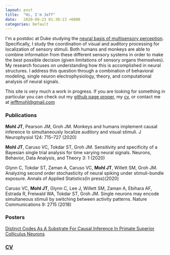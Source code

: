 ```yaml
---
layout: post
title:  "Hi, I'm Jeff"
date:   2020-09-23 01:30:13 +0800
categories: Default
---
```


I'm a postdoc at Duke studying the [neural basis of multisensory perception](https://people.duke.edu/~jmgroh/). Specifically, I study the coordination of visual and auditory processing for localization of sensory stimuli. Both humans and monkeys are able to combine information from these different sensory systems in order to make the best possible decision (given limitations of sensory organs themselves). My research focuses on understanding how this is accomplished in neural structures. I address this question through a combination of behavioral modeling, single neuron electrophysiology, theory, and computational analysis of neural signals. 

This site is very much a work in progress. If you are looking for something in particular you can check out my [github page proper](https://github.com/jmohl), my [cv](CV.pdf), or contact me at jefftmohl@gmail.com 

### Publications
**Mohl JT**, Pearson JM, Groh JM. Monkeys and humans implement causal inference to simultaneously localize auditory and visual stimuli. J Neurophysiol 124: 715–727 (2020)

**Mohl JT**, Caruso VC, Tokdar ST, Groh JM. Sensitivity and specificity of a Bayesian single trial analysis for time varying neural signals. Neurons, Behavior, Data Analysis, and Theory 3: 1 (2020)

Glynn C, Tokdar ST, Zaman A, Caruso VC, **Mohl JT**, Willett SM, Groh JM. Analyzing second order stochasticity of neural spiking under stimuli-bundle exposure. Annals of Applied Statistics(In press)(2020)

Caruso VC, **Mohl JT**, Glynn C, Lee J, Willett SM, Zaman A, Ebihara AF, Estrada R, Freiwald WA, Tokdar ST, Groh JM. Single neurons may encode simultaneous stimuli by switching between activity patterns. Nature Communications 9: 2715 (2018)

### Posters
[Distinct Codes As A Substrate For Causal Inference In
Primate Superior Colliculus Neurons](sfn_2018_mohl.pdf)

### [CV](CV.pdf)
